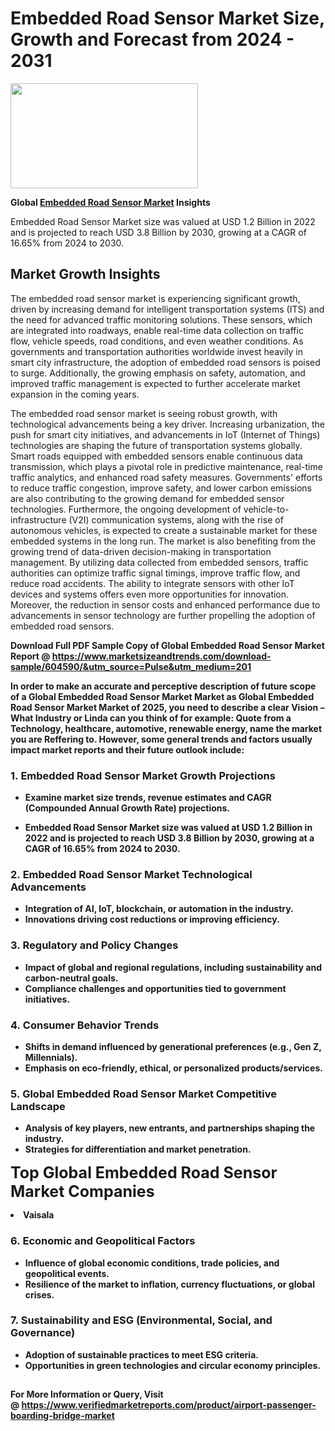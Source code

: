 <H1>Embedded Road Sensor Market Size, Growth and Forecast from 2024 - 2031</H1><img class="aligncenter size-medium wp-image-584254" src="https://thirdeyenews.in/wp-content/uploads/2024/09/Global-Market-Research-300x168.jpeg" alt="" width="300" height="168" /><p><strong>Global&nbsp;<a href="https://www.marketsizeandtrends.com/download-sample/604590/&amp;utm_source=Pulse&amp;utm_medium=201">Embedded Road Sensor Market</a> Insights</strong></p><p>Embedded Road Sensor Market size was valued at USD 1.2 Billion in 2022 and is projected to reach USD 3.8 Billion by 2030, growing at a CAGR of 16.65% from 2024 to 2030.</p><p><h2>Market Growth Insights</h2> <p>The embedded road sensor market is experiencing significant growth, driven by increasing demand for intelligent transportation systems (ITS) and the need for advanced traffic monitoring solutions. These sensors, which are integrated into roadways, enable real-time data collection on traffic flow, vehicle speeds, road conditions, and even weather conditions. As governments and transportation authorities worldwide invest heavily in smart city infrastructure, the adoption of embedded road sensors is poised to surge. Additionally, the growing emphasis on safety, automation, and improved traffic management is expected to further accelerate market expansion in the coming years.</p> <p><strong></strong></p> <p>The embedded road sensor market is seeing robust growth, with technological advancements being a key driver. Increasing urbanization, the push for smart city initiatives, and advancements in IoT (Internet of Things) technologies are shaping the future of transportation systems globally. Smart roads equipped with embedded sensors enable continuous data transmission, which plays a pivotal role in predictive maintenance, real-time traffic analytics, and enhanced road safety measures. Governments' efforts to reduce traffic congestion, improve safety, and lower carbon emissions are also contributing to the growing demand for embedded sensor technologies. Furthermore, the ongoing development of vehicle-to-infrastructure (V2I) communication systems, along with the rise of autonomous vehicles, is expected to create a sustainable market for these embedded systems in the long run. The market is also benefiting from the growing trend of data-driven decision-making in transportation management. By utilizing data collected from embedded sensors, traffic authorities can optimize traffic signal timings, improve traffic flow, and reduce road accidents. The ability to integrate sensors with other IoT devices and systems offers even more opportunities for innovation. Moreover, the reduction in sensor costs and enhanced performance due to advancements in sensor technology are further propelling the adoption of embedded road sensors. <p><strong></p><p><span class=""><strong>Download Full PDF Sample Copy of Global Embedded Road Sensor Market Report</strong> @ <a href="https://www.marketsizeandtrends.com/download-sample/604590/&amp;utm_source=Pulse&amp;utm_medium=201" target="_blank">https://www.marketsizeandtrends.com/download-sample/604590/&amp;utm_source=Pulse&amp;utm_medium=201</a></span></p><p>In order to make an accurate and perceptive description of future scope of a Global&nbsp;Embedded Road Sensor Market Market as Global&nbsp;Embedded Road Sensor Market Market of 2025, you need to describe a clear Vision &ndash; What Industry or Linda can you think of for example: Quote from a Technology, healthcare, automotive, renewable energy, name the market you are Reffering to. However, some general trends and factors usually impact market reports and their future outlook include:</p><h3>1.&nbsp;<strong>Embedded Road Sensor Market Growth Projections</strong></h3><ul><li>Examine market size trends, revenue estimates and CAGR (Compounded Annual Growth Rate) projections.</li><li><p>Embedded Road Sensor Market size was valued at USD 1.2 Billion in 2022 and is projected to reach USD 3.8 Billion by 2030, growing at a CAGR of 16.65% from 2024 to 2030.</p></li></ul><h3>2.&nbsp;<strong>Embedded Road Sensor Market Technological Advancements</strong></h3><ul><li>Integration of AI, IoT, blockchain, or automation in the industry.</li><li>Innovations driving cost reductions or improving efficiency.</li></ul><h3>3.&nbsp;<strong>Regulatory and Policy Changes</strong></h3><ul><li>Impact of global and regional regulations, including sustainability and carbon-neutral goals.</li><li>Compliance challenges and opportunities tied to government initiatives.</li></ul><h3>4.&nbsp;<strong>Consumer Behavior Trends</strong></h3><ul><li>Shifts in demand influenced by generational preferences (e.g., Gen Z, Millennials).</li><li>Emphasis on eco-friendly, ethical, or personalized products/services.</li></ul><h3>5.&nbsp;<strong>Global Embedded Road Sensor Market Competitive Landscape</strong></h3><ul><li>Analysis of key players, new entrants, and partnerships shaping the industry.</li><li>Strategies for differentiation and market penetration.</li></ul><p data-pm-slice="1 1 []"><span style="color: inherit; font-family: inherit; font-size: 25px;">Top Global Embedded Road Sensor Market Companies</span></p><div class="" data-test-id=""><p><li>Vaisala</li></p></div><h3>6.&nbsp;<strong>Economic and Geopolitical Factors</strong></h3><ul><li>Influence of global economic conditions, trade policies, and geopolitical events.</li><li>Resilience of the market to inflation, currency fluctuations, or global crises.</li></ul><h3>7.&nbsp;<strong>Sustainability and ESG (Environmental, Social, and Governance)</strong></h3><ul><li>Adoption of sustainable practices to meet ESG criteria.</li><li>Opportunities in green technologies and circular economy principles.</li></ul><h2><strong style="font-size: 14px;">For More Information or Query, Visit @&nbsp;</strong><a style="background-color: #ffffff; font-size: 14px;" href="https://www.marketsizeandtrends.com/report/embedded-road-sensor-market/" target="_blank">https://www.verifiedmarketreports.com/product/airport-passenger-boarding-bridge-market</a></h2>
